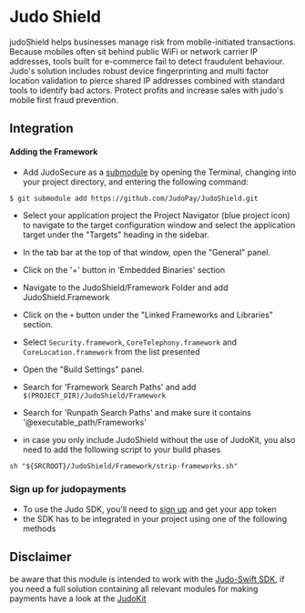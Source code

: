 # Judo Shield #

judoShield helps businesses manage risk from mobile-initiated transactions. Because mobiles often sit behind public WiFi or network carrier IP addresses, tools built for e-commerce
fail to detect fraudulent behaviour. Judo's solution includes robust device fingerprinting and multi factor location validation to pierce shared IP addresses combined with standard
tools to identify bad actors. Protect profits and increase sales with judo's mobile first fraud prevention.

## Integration

#### Adding the Framework

- Add JudoSecure as a [submodule](http://git-scm.com/docs/git-submodule) by opening the Terminal, changing into your project directory, and entering the following command:

```bash
$ git submodule add https://github.com/JudoPay/JudoShield.git
```

- Select your application project the Project Navigator (blue project icon) to navigate to the target configuration window and select the application target under the "Targets" heading in the sidebar.
- In the tab bar at the top of that window, open the "General" panel.
- Click on the '+' button in 'Embedded Binaries' section
- Navigate to the JudoShield/Framework Folder and add JudoShield.Framework 
- Click on the `+` button under the "Linked Frameworks and Libraries" section.
- Select `Security.framework`, `CoreTelephony.framework` and `CoreLocation.framework` from the list presented
- Open the "Build Settings" panel.
- Search for 'Framework Search Paths' and add `$(PROJECT_DIR)/JudoShield/Framework`
- Search for 'Runpath Search Paths' and make sure it contains '@executable_path/Frameworks'

- in case you only include JudoShield without the use of JudoKit, you also need to add the following script to your build phases

```
sh "${SRCROOT}/JudoShield/Framework/strip-frameworks.sh"
```

### Sign up for judopayments

- To use the Judo SDK, you'll need to [sign up](https://www.judopay.com/signup) and get your app token 
- the SDK has to be integrated in your project using one of the following methods

## Disclaimer

be aware that this module is intended to work with the [Judo-Swift SDK](https://github.com/JudoPay/Judo-Swift), if you need a full solution containing all relevant modules for making payments have a look at the [JudoKit](https://github.com/JudoPay/JudoKit)
